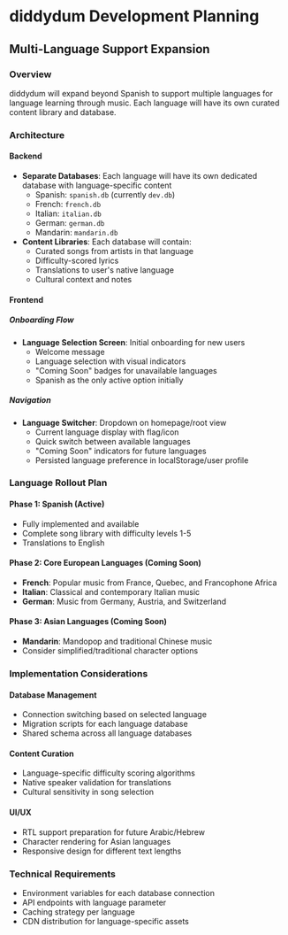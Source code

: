 # diddydum Development Planning

## Multi-Language Support Expansion

### Overview
diddydum will expand beyond Spanish to support multiple languages for language learning through music. Each language will have its own curated content library and database.

### Architecture

#### Backend
- **Separate Databases**: Each language will have its own dedicated database with language-specific content
  - Spanish: `spanish.db` (currently `dev.db`)
  - French: `french.db`
  - Italian: `italian.db`
  - German: `german.db`
  - Mandarin: `mandarin.db`
- **Content Libraries**: Each database will contain:
  - Curated songs from artists in that language
  - Difficulty-scored lyrics
  - Translations to user's native language
  - Cultural context and notes

#### Frontend

##### Onboarding Flow
- **Language Selection Screen**: Initial onboarding for new users
  - Welcome message
  - Language selection with visual indicators
  - "Coming Soon" badges for unavailable languages
  - Spanish as the only active option initially

##### Navigation
- **Language Switcher**: Dropdown on homepage/root view
  - Current language display with flag/icon
  - Quick switch between available languages
  - "Coming Soon" indicators for future languages
  - Persisted language preference in localStorage/user profile

### Language Rollout Plan

#### Phase 1: Spanish (Active)
- Fully implemented and available
- Complete song library with difficulty levels 1-5
- Translations to English

#### Phase 2: Core European Languages (Coming Soon)
- **French**: Popular music from France, Quebec, and Francophone Africa
- **Italian**: Classical and contemporary Italian music
- **German**: Music from Germany, Austria, and Switzerland

#### Phase 3: Asian Languages (Coming Soon)
- **Mandarin**: Mandopop and traditional Chinese music
- Consider simplified/traditional character options

### Implementation Considerations

#### Database Management
- Connection switching based on selected language
- Migration scripts for each language database
- Shared schema across all language databases

#### Content Curation
- Language-specific difficulty scoring algorithms
- Native speaker validation for translations
- Cultural sensitivity in song selection

#### UI/UX
- RTL support preparation for future Arabic/Hebrew
- Character rendering for Asian languages
- Responsive design for different text lengths

### Technical Requirements
- Environment variables for each database connection
- API endpoints with language parameter
- Caching strategy per language
- CDN distribution for language-specific assets
